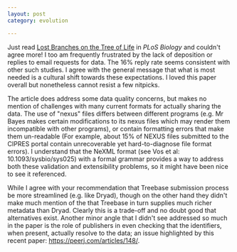 ```yaml
---
layout: post
category: evolution

---
```


Just read [Lost Branches on the Tree of Life](http://10.1371/journal.pbio.1001636) in _PLoS Biology_ and couldn't agree more! I too am frequently frustrated by the lack of deposition or replies to email requests for data. The 16% reply rate seems consistent with other such studies.  I agree with the general message that what is most needed is a cultural shift towards these expectations.  I loved this paper overall but nonetheless cannot resist a few nitpicks.  

The article does address some data quality concerns, but makes no mention of challenges with many current formats for actually sharing the data.  The use of "nexus" files differs between different programs (e.g. Mr Bayes makes certain modifications to its nexus files which may render them incompatible with other programs), or contain formatting errors that make them un-readable (For example, about 15% of NEXUS files submitted to the CIPRES portal contain unrecoverable yet hard-to-diagnose file format errors).  I understand that the NeXML format (see Vos et al: 10.1093/sysbio/sys025) with a formal grammar provides a way to address both these validation and extensibility problems, so it might have been nice to see it referenced. 

While I agree with your recommendation that Treebase submission process be more streamlined (e.g. like Dryad), though on the other hand they didn't make much mention of the that Treebase in turn supplies much richer metadata than Dryad. Clearly this is a trade-off and no doubt good that alternatives exist.  Another minor angle that I didn't see addressed so much in the paper is the role of publishers in even checking that the identifiers, when present, actually resolve to the data; an issue highlighted by this recent paper: https://peerj.com/articles/148/.  
